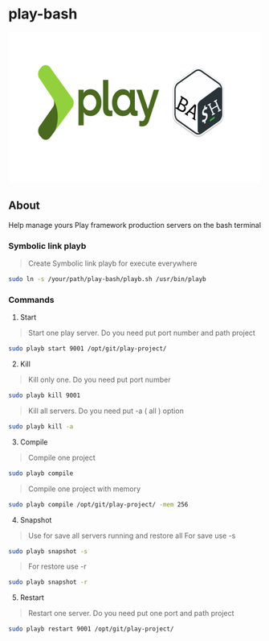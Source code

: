 # play-bash

<p align="center">
  <img width="600" height="300" src="./header.png">
</p>

 
## About

Help manage yours Play framework production servers on the bash terminal

### Symbolic link playb

> Create Symbolic link playb for execute everywhere
```sh
sudo ln -s /your/path/play-bash/playb.sh /usr/bin/playb
```
 
### Commands

 1. Start 
 > Start one play server. Do you need put port number and path project
```sh
sudo playb start 9001 /opt/git/play-project/
```

 2. Kill 
 > Kill only one. Do you need put port number
```sh
sudo playb kill 9001
```

 > Kill all servers. Do you need put -a ( all ) option
```sh
sudo playb kill -a
```

 3. Compile 
 > Compile one project
```sh
sudo playb compile
```
> Compile one project with memory
```sh
sudo playb compile /opt/git/play-project/ -mem 256
```

4. Snapshot 
> Use for save all servers running and restore all
> For save use -s
```sh
sudo playb snapshot -s
```
> For restore use -r
```sh
sudo playb snapshot -r
```

 5. Restart
 > Restart one server. Do you need put one port and path project
```sh
sudo playb restart 9001 /opt/git/play-project/
```
